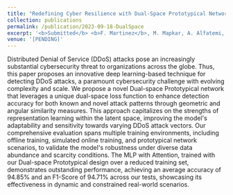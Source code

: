 ```yaml
---
title: "Redefining Cyber Resilience with Dual-Space Prototypical Networks for DDoS Attack Detection"
collection: publications
permalink: /publication/2023-09-18-DualSpace
excerpt: '<b>Submitted</b> <b>F. Martinez</b>, M. Mapkar, A. Alfatemi, M. Rahouti, Y. Xin, K. Xiong, N. Ghani "Redefining Cyber Resilience with Dual-Space Prototypical Networks for DDoS Attack Detection"'
venue: '[PENDING]'
---
```

Distributed Denial of Service (DDoS) attacks pose an increasingly substantial cybersecurity threat to organizations across the globe. Thus, this paper proposes an innovative deep learning-based technique for detecting DDoS attacks, a paramount cybersecurity challenge with evolving complexity and scale. We propose a novel Dual-space Prototypical network that leverages a unique dual-space loss function to enhance detection accuracy for both known and novel attack patterns through geometric and angular similarity measures. This approach capitalizes on the strengths of representation learning within the latent space, improving the model's adaptability and sensitivity towards varying DDoS attack vectors. Our comprehensive evaluation spans multiple training environments, including offline training, simulated online training, and prototypical network scenarios, to validate the model's robustness under diverse data abundance and scarcity conditions. The MLP with Attention, trained with our Dual-space Prototypical design over a reduced training set, demonstrates outstanding performance, achieving an average accuracy of 94.85% and an F1-Score of 94.71% across our tests, showcasing its effectiveness in dynamic and constrained real-world scenarios.